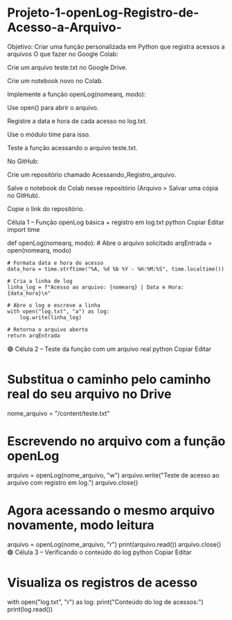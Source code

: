# Projeto-1-openLog-Registro-de-Acesso-a-Arquivo-

Objetivo: Criar uma função personalizada em Python que registra acessos a arquivos O que fazer no Google Colab:

Crie um arquivo teste.txt no Google Drive.

Crie um notebook novo no Colab.

Implemente a função openLog(nomearq, modo):

Use open() para abrir o arquivo.

Registre a data e hora de cada acesso no log.txt.

Use o módulo time para isso.

Teste a função acessando o arquivo teste.txt.

No GitHub:

Crie um repositório chamado Acessando_Registro_arquivo.

Salve o notebook do Colab nesse repositório (Arquivo > Salvar uma cópia no GitHub).

Copie o link do repositório.

Célula 1 – Função openLog básica + registro em log.txt
python
Copiar
Editar
import time

def openLog(nomearq, modo):
    # Abre o arquivo solicitado
    arqEntrada = open(nomearq, modo)
    
    # Formata data e hora do acesso
    data_hora = time.strftime("%A, %d %b %Y - %H:%M:%S", time.localtime())
    
    # Cria a linha de log
    linha_log = f"Acesso ao arquivo: {nomearq} | Data e Hora: {data_hora}\n"
    
    # Abre o log e escreve a linha
    with open("log.txt", "a") as log:
        log.write(linha_log)
    
    # Retorna o arquivo aberto
    return arqEntrada
🟢 Célula 2 – Teste da função com um arquivo real
python
Copiar
Editar
# Substitua o caminho pelo caminho real do seu arquivo no Drive
nome_arquivo = "/content/teste.txt"  

# Escrevendo no arquivo com a função openLog
arquivo = openLog(nome_arquivo, "w")
arquivo.write("Teste de acesso ao arquivo com registro em log.")
arquivo.close()

# Agora acessando o mesmo arquivo novamente, modo leitura
arquivo = openLog(nome_arquivo, "r")
print(arquivo.read())
arquivo.close()
🟢 Célula 3 – Verificando o conteúdo do log
python
Copiar
Editar
# Visualiza os registros de acesso
with open("log.txt", "r") as log:
    print("Conteúdo do log de acessos:")
    print(log.read())
